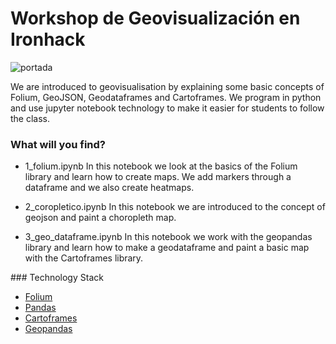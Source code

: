 # Workshop de Geovisualización en Ironhack 
![portada](https://github.com/agalvezcorell/geo_visualization/blob/main/images/geo_portada.jpg)

We are introduced to geovisualisation by explaining some basic concepts of Folium, GeoJSON, Geodataframes and Cartoframes.
We program in python and use jupyter notebook technology to make it easier for students to follow the class.


### What will you find?

- 1_folium.ipynb
In this notebook we look at the basics of the Folium library and learn how to create maps. We add markers through a dataframe and we also create heatmaps.

- 2_coropletico.ipynb
In this notebook we are introduced to the concept of geojson and paint a choropleth map.

- 3_geo_dataframe.ipynb
In this notebook we work with the geopandas library and learn how to make a geodataframe and paint a basic map with the Cartoframes library.

### Technology Stack 

- [Folium](https://python-visualization.github.io/folium/)
- [Pandas](https://pandas.pydata.org/docs/)
- [Cartoframes](https://carto.com/developers/cartoframes/)
- [Geopandas](https://geopandas.org/)
